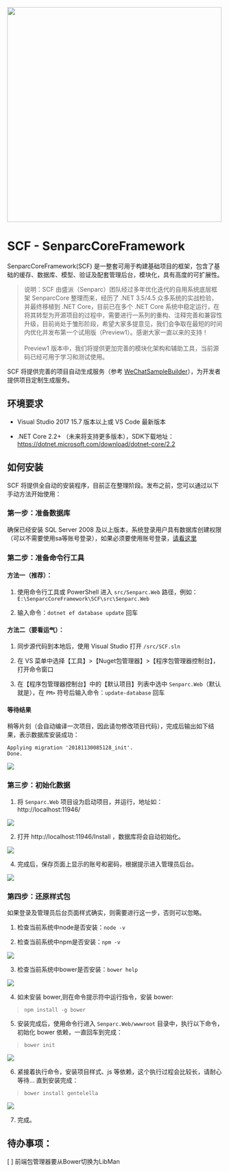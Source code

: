 <img src="https://weixin.senparc.com/images/SCF/logo.png" width="500" />

# SCF - SenparcCoreFramework

SenparcCoreFramework(SCF) 是一整套可用于构建基础项目的框架，包含了基础的缓存、数据库、模型、验证及配套管理后台，模块化，具有高度的可扩展性。

> 说明：SCF 由盛派（Senparc）团队经过多年优化迭代的自用系统底层框架 SenparcCore 整理而来，经历了 .NET 3.5/4.5 众多系统的实战检验，并最终移植到 .NET Core，目前已在多个 .NET Core 系统中稳定运行，在将其转型为开源项目的过程中，需要进行一系列的重构、注释完善和兼容性升级，目前尚处于雏形阶段，希望大家多提意见，我们会争取在最短的时间内优化并发布第一个试用版（Preview1）。感谢大家一直以来的支持！<br>
> <br>
> Preview1 版本中，我们将提供更加完善的模块化架构和辅助工具，当前源码已经可用于学习和测试使用。

SCF 将提供完善的项目自动生成服务（参考 [WeChatSampleBuilder](http://sdk.weixin.senparc.com/Home/WeChatSampleBuilder)），为开发者提供项目定制生成服务。

## 环境要求

- Visual Studio 2017 15.7 版本以上或 VS Code 最新版本

- .NET Core 2.2+ （未来将支持更多版本），SDK下载地址：https://dotnet.microsoft.com/download/dotnet-core/2.2

## 如何安装

SCF 将提供全自动的安装程序，目前正在整理阶段。发布之前，您可以通过以下手动方法开始使用：

### 第一步：准备数据库
确保已经安装 SQL Server 2008 及以上版本，系统登录用户具有数据库创建权限（可以不需要使用sa等账号登录），如果必须要使用账号登录，[请看这里](https://github.com/SenparcCoreFramework/SCF/wiki/%E5%A6%82%E4%BD%95%E4%BF%AE%E6%94%B9%E9%BB%98%E8%AE%A4%E6%95%B0%E6%8D%AE%E5%BA%93%E8%BF%9E%E6%8E%A5%E5%AD%97%E7%AC%A6%E4%B8%B2%EF%BC%9F)

### 第二步：准备命令行工具

#### 方法一（推荐）：
1. 使用命令行工具或 PowerShell 进入 `src/Senparc.Web` 路径，例如：`E:\SenparcCoreFramework\SCF\src\Senparc.Web`

2. 输入命令：`dotnet ef database update` 回车

#### 方法二（要看运气）：
1. 同步源代码到本地后，使用 Visual Studio 打开 `/src/SCF.sln`

2. 在 VS 菜单中选择【工具】>【Nuget包管理器】>【程序包管理器控制台】，打开命令窗口

3. 在【程序包管理器控制台】中的【默认项目】列表中选中 `Senparc.Web`（默认就是），在 `PM>` 符号后输入命令：`update-database` 回车


#### 等待结果

稍等片刻（会自动编译一次项目，因此请勿修改项目代码），完成后输出如下结果，表示数据库安装成功：

```
Applying migration '20181130085128_init'.
Done.
```

<img src="https://weixin.senparc.com/images/SCF/Install/02.png" />

### 第三步：初始化数据

 1. 将 `Senparc.Web` 项目设为启动项目，并运行，地址如：http://localhost:11946/

 <img src="https://weixin.senparc.com/images/SCF/Install/01.png" />
 
 2. 打开 http://localhost:11946/Install ，数据库将会自动初始化。
 
<img src="https://weixin.senparc.com/images/SCF/Install/03.png" />



 4. 完成后，保存页面上显示的账号和密码，根据提示进入管理员后台。


<img src="https://weixin.senparc.com/images/SCF/Install/04.png" />


### 第四步：还原样式包

如果登录及管理员后台页面样式确实，则需要进行这一步，否则可以忽略。

1. 检查当前系统中node是否安装：`node -v`
 
2. 检查当前系统中npm是否安装：`npm -v`

 <img src="http://image.mlkj.ymstudio.xyz/node&npm.png" />  

3. 检查当前系统中bower是否安装：`bower help` 

 <img src="http://image.mlkj.ymstudio.xyz/bower%E5%AE%89%E8%A3%85%E5%AE%8C%E6%88%90.png" />  

4. 如未安装 bower,则在命令提示符中运行指令，安装 bower:
  
 > `npm install -g bower`

5. 安装完成后，使用命令行进入 `Senparc.Web/wwwroot` 目录中，执行以下命令，初始化 bower 依赖，一直回车到完成：  

> `bower init` 

<img src="http://image.mlkj.ymstudio.xyz/bower-init.png" />  

6. 紧接着执行命令，安装项目样式、js 等依赖，这个执行过程会比较长，请耐心等待... 直到安装完成：  

> `bower install gentelella`  

<img src="http://image.mlkj.ymstudio.xyz/gentelella%E5%BA%93%E5%AE%89%E8%A3%85%E5%AE%8C%E6%88%90.png" />  

7. 完成。

## 待办事项：

 [ ] 前端包管理器要从Bower切换为LibMan
